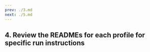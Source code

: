 ```yaml
---
prev: ./3.md
next: ./5.md
---
```

## 4. Review the READMEs for each profile for specific run instructions